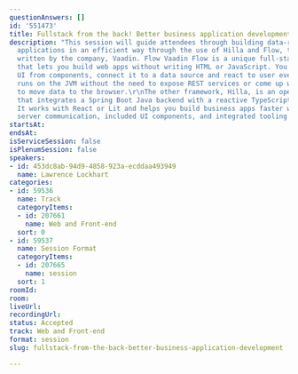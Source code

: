 ```yaml
---
questionAnswers: []
id: '551473'
title: Fullstack from the back! Better business application development
description: "This session will guide attendees through building data-rich business
  applications in an efficient way through the use of Hilla and Flow, two web frameworks
  written by the company, Vaadin. Flow Vaadin Flow is a unique full-stack framework
  that lets you build web apps without writing HTML or JavaScript. You compose the
  UI from components, connect it to a data source and react to user events. The UI
  runs on the JVM without the need to expose REST services or come up with other ways
  to move data to the browser.\r\nThe other framework, Hilla, is an open source framework
  that integrates a Spring Boot Java backend with a reactive TypeScript frontend.
  It works with React or Lit and helps you build business apps faster with type-safe
  server communication, included UI components, and integrated tooling."
startsAt: 
endsAt: 
isServiceSession: false
isPlenumSession: false
speakers:
- id: 453dc8ab-94d9-4858-923a-ecddaa493949
  name: Lawrence Lockhart
categories:
- id: 59536
  name: Track
  categoryItems:
  - id: 207661
    name: Web and Front-end
  sort: 0
- id: 59537
  name: Session Format
  categoryItems:
  - id: 207665
    name: session
  sort: 1
roomId: 
room: 
liveUrl: 
recordingUrl: 
status: Accepted
track: Web and Front-end
format: session
slug: fullstack-from-the-back-better-business-application-development

---
```

